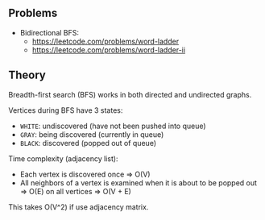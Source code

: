 ## Problems
- Bidirectional BFS:
  - https://leetcode.com/problems/word-ladder
  - https://leetcode.com/problems/word-ladder-ii

## Theory

Breadth-first search (BFS) works in both directed and undirected
graphs.

Vertices during BFS have 3 states:
  - `WHITE`: undiscovered (have not been pushed into queue)
  - `GRAY`: being discovered (currently in queue)
  - `BLACK`: discovered (popped out of queue)

Time complexity (adjacency list):
  - Each vertex is discovered once => O(V)
  - All neighbors of a vertex is examined when it is about
    to be popped out => O(E) on all vertices
  => O(V + E)
  
This takes O(V^2) if use adjacency matrix.
